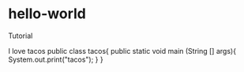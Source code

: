 # hello-world
Tutorial

I love tacos
public class tacos{
  public static void main (String [] args){
    System.out.print("tacos");
    }
 }
